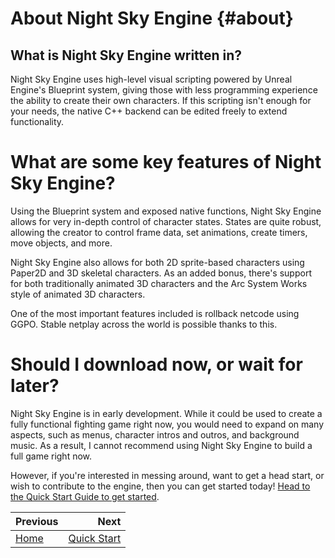 About Night Sky Engine {#about}
===================

## What is Night Sky Engine written in?
Night Sky Engine uses high-level visual scripting powered by Unreal Engine's Blueprint system, giving those with less programming experience the ability to create their own characters. If this scripting isn't enough for your needs, the native C++ backend can be edited freely to extend functionality.

# What are some key features of Night Sky Engine?
Using the Blueprint system and exposed native functions, Night Sky Engine allows for very in-depth control of character states. States are quite robust, allowing the creator to control frame data, set animations, create timers, move objects, and more.

Night Sky Engine also allows for both 2D sprite-based characters using Paper2D and 3D skeletal characters. As an added bonus, there's support for both traditionally animated 3D characters and the Arc System Works style of animated 3D characters.

One of the most important features included is rollback netcode using GGPO. Stable netplay across the world is possible thanks to this.

# Should I download now, or wait for later?

Night Sky Engine is in early development. While it could be used to create a fully functional fighting game right now, you would need to expand on many aspects, such as menus, character intros and outros, and background music. As a result, I cannot recommend using Night Sky Engine to build a full game right now.

However, if you're interested in messing around, want to get a head start, or wish to contribute to the engine, then you can get started today! [Head to the Quick Start Guide to get started](quick-start.md).

| Previous          |                              Next |
|:------------------|----------------------------------:|
| [Home](../README.md) | [Quick Start](quick-start.md) |